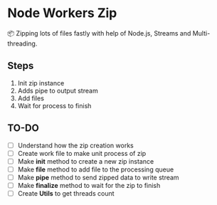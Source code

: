 # Node Workers Zip

:package: Zipping lots of files fastly with help of Node.js, Streams and Multi-threading.

## Steps
1. Init zip instance
2. Adds pipe to output stream
3. Add files
4. Wait for process to finish

## TO-DO
- [ ] Understand how the zip creation works
- [ ] Create work file to make unit process of zip
- [ ] Make **init** method to create a new zip instance
- [ ] Make **file** method to add file to the processing queue
- [ ] Make **pipe** method to send zipped data to write stream
- [ ] Make **finalize** method to wait for the zip to finish
- [ ] Create **Utils** to get threads count